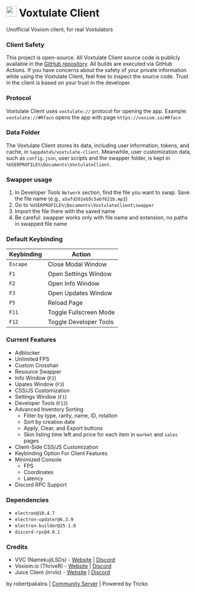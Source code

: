 # <img src="https://raw.githubusercontent.com/robertpakalns/VoxtulateClient/main/assets/icon.png" style="height: 1em"> Voxtulate Client
Unofficial Voxiom client, for real Voxtulators  

### Client Safety 
This project is open-source. All Voxtulate Client source code is publicly available in the [GitHub repository](https://github.com/robertpakalns/VoxtulateClient). All builds are executed via GitHub Actions. If you have concerns about the safety of your private information while using the Voxtulate Client, feel free to inspect the source code. Trust in the client is based on your trust in the developer.

### Protocol
Voxtulate Client uses `voxtulate://` protocol for opening the app. Example: `voxtulate://#Rfacn` opens the app with page `https://voxiom.io/#Rfacn`

### Data Folder
The Voxtulate Client stores its data, including user information, tokens, and cache, in `%appdata%/voxtulate-client`. Meanwhile, user customization data, such as `config.json`, user scripts and the swapper folder, is kept in `%USERPROFILE%\Documents\VoxtulateClient`.

### Swapper usage
1. In Developer Tools `Network` section, find the file you want to swap. Save the file name (e.g., `a5afd201eb5c5abf621b.mp3`)
2. Go to `%USERPROFILE%\Documents\VoxtulateClient\swapper`
3. Import the file there with the saved name
4. Be careful: swapper works only with file name and extension, no paths in swapped file name

### Default Keybinding
| Keybinding       | Action                 |
|------------------|------------------------|
| `Escape`         | Close Modal Window     |
| `F1`             | Open Settings Window   |
| `F2`             | Open Info Window       |
| `F3`             | Open Updates Window    |
| `F5`             | Reload Page            |
| `F11`            | Toggle Fullscreen Mode |
| `F12`            | Toggle Developer Tools |

### Current Features
- Adblocker
- Unlimited FPS
- Custom Crosshair
- Resource Swapper
- Info Window (`F2`)
- Upates Window (`F3`)
- CSS/JS Customization
- Settings Window (`F1`)
- Developer Tools (`F12`)
- Advanced Inventory Sorting
  * Filter by type, rarity, name, ID, rotation
  * Sort by creation date
  * Apply, Clear, and Export buttons
  * Skin listing time left and price for each item in `market` and `sales` pages
- Client-Side CSS/JS Customization
- Keybinding Option For Client Features
- Minimized Console
  * FPS
  * Coordinates
  * Latency
- Discord RPC Support

### Dependencies
- `electron@10.4.7`
- `electron-updater@6.3.9`
- `electron-builder@25.1.8`
- `discord-rpc@4.0.1`

### Credits
- VVC (NamekujiLSDs) - [Website](https://namekujilsds.github.io/VVC) | [Discord](https://discord.com/invite/EcZytWAJkn)
- Voxiom.io (ThriveR) - [Website](https://voxiom.io) | [Discord](https://discord.com/invite/GBFtRcY)
- Juice Client (irrvlo) - [Website](https://juice.irrvlo.xyz) | [Discord](https://discord.gg/FjzAAdSjng)

by robertpakalns | [Community Server](https://discord.gg/yPjrUrvSzv) | Powered by Tricko